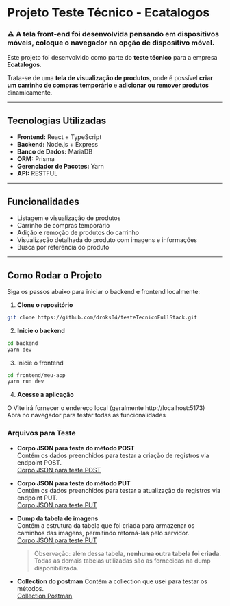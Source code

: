 # Projeto Teste Técnico - Ecatalogos

 <h3>⚠️ A tela front-end foi desenvolvida pensando em dispositivos móveis, coloque o navegador na opção de dispositivo móvel.</h3>

Este projeto foi desenvolvido como parte do **teste técnico** para a empresa **Ecatalogos**.  

Trata-se de uma **tela de visualização de produtos**, onde é possível **criar um carrinho de compras temporário** e **adicionar ou remover produtos** dinamicamente.

---

## Tecnologias Utilizadas

- **Frontend:** React + TypeScript  
- **Backend:** Node.js + Express  
- **Banco de Dados:** MariaDB  
- **ORM:** Prisma  
- **Gerenciador de Pacotes:** Yarn
- **API:** RESTFUL 

---

## Funcionalidades

- Listagem e visualização de produtos  
- Carrinho de compras temporário  
- Adição e remoção de produtos do carrinho  
- Visualização detalhada do produto com imagens e informações  
- Busca por referência do produto  

---

## Como Rodar o Projeto

Siga os passos abaixo para iniciar o backend e frontend localmente:  

1. **Clone o repositório**
```bash
git clone https://github.com/droks04/testeTecnicoFullStack.git
```
2. **Inicie o backend**
```bash
cd backend
yarn dev
```
3. Inicie o frontend
```bash
cd frontend/meu-app
yarn run dev
```
4. **Acesse a aplicação**

O Vite irá fornecer o endereço local (geralmente http://localhost:5173)  
Abra no navegador para testar todas as funcionalidades

### Arquivos para Teste

- **Corpo JSON para teste do método POST**  
  Contém os dados preenchidos para testar a criação de registros via endpoint POST.  
  [Corpo JSON para teste POST](.testeTecnico2/dumps_json/post-json-vazio.json)

- **Corpo JSON para teste do método PUT**  
  Contém os dados preenchidos para testar a atualização de registros via endpoint PUT.  
  [Corpo JSON para teste PUT](.testeTecnico2/dumps_json/json-pronto.json)  

- **Dump da tabela de imagens**  
  Contém a estrutura da tabela que foi criada para armazenar os caminhos das imagens, permitindo retorná-las pelo servidor.  
  [Corpo JSON para teste PUT](.testeTecnico2/dumps_json/tabela_images.sql)  
  > Observação: além dessa tabela, **nenhuma outra tabela foi criada**. Todas as demais tabelas utilizadas são as fornecidas na dump disponibilizada.

- **Collection do postman**
  Contém a collection que usei para testar os métodos.  
  [Collection Postman](.testeTecnico2/dumps_json/ecatalogos.postman_collection.json)
  

